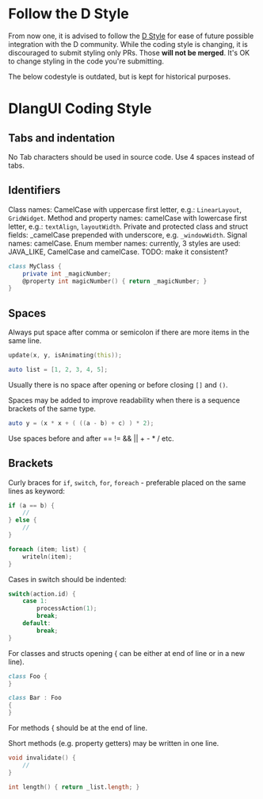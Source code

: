 Follow the D Style
===================

From now one, it is advised to follow the [D Style](https://dlang.org/dstyle.html) for ease of future possible integration with
the D community. While the coding style is changing, it is discouraged to submit styling only PRs. Those **will not be merged**.
It's OK to change styling in the code you're submitting.

The below codestyle is outdated, but is kept for historical purposes.

DlangUI Coding Style
====================

Tabs and indentation
--------------------

No Tab characters should be used in source code.
Use 4 spaces instead of tabs.


Identifiers
-----------

Class names: CamelCase with uppercase first letter, e.g.: `LinearLayout`, `GridWidget`.
Method and property names: camelCase with lowercase first letter, e.g.: `textAlign`, `layoutWidth`.
Private and protected class and struct fields: \_camelCase prepended with underscore, e.g. `_windowWidth`.
Signal names: camelCase.
Enum member names: currently, 3 styles are used: JAVA_LIKE, CamelCase and camelCase. TODO: make it consistent?
```D
class MyClass {
    private int _magicNumber;
    @property int magicNumber() { return _magicNumber; }
}
```

Spaces
------

Always put space after comma or semicolon if there are more items in the same line.
```D
update(x, y, isAnimating(this));

auto list = [1, 2, 3, 4, 5];
```
Usually there is no space after opening or before closing `[]` and `()`.

Spaces may be added to improve readability when there is a sequence brackets of the same type.
```D
auto y = (x * x + ( ((a - b) + c) ) * 2);
```
Use spaces before and after == != && || + - * / etc.


Brackets
--------

Curly braces for `if`, `switch`, `for`, `foreach` - preferable placed on the same lines as keyword:
```D
if (a == b) {
    //
} else {
    //
}

foreach (item; list) {
    writeln(item);
}
```
Cases in switch should be indented:
```D
switch(action.id) {
    case 1:
        processAction(1);
        break;
    default:
        break;
}
```
For classes and structs opening { can be either at end of line or in a new line).
```D
class Foo {
}

class Bar : Foo
{
}
```
For methods  { should be at the end of line.

Short methods (e.g. property getters) may be written in one line.
```D
void invalidate() {
    //
}

int length() { return _list.length; }
```

